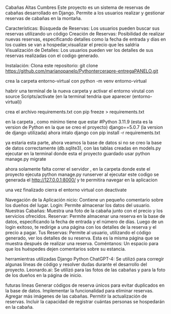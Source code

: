 Cabañas Altas Cumbres
Este proyecto es un sistema de reservas de cabañas desarrollado en Django. Permite a los usuarios realizar y gestionar reservas de cabañas en la montaña.

Características:
Búsqueda de Reservas: Los usuarios pueden buscar sus reservas utilizando un código 
Creación de Reservas: Posibilidad de realizar nuevas reservas, especificando detalles como la fecha de entrada y dias en los cuales se van a hospedar,visualizar el precio que les saldria 
Visualización de Detalles: Los usuarios pueden ver los detalles de sus reservas realizadas con el codigo generado.

Instalación:
Clona este repositorio:
git clone https://github.com/marianopanelo/Pythontercerapre-entregaPANELO.git

crea la carpeta entorno-virtual con 
python -m venv entorno-virtual

habrir una terminal de la nueva carpeta y activar el entorno virutal con source Scripts/activate
(en la terminal tendria que aparecer (entorno-virtual))

crea el archivo requirements.txt con
pip freeze > requirements.txt

en la carpeta , como minimo tiene que estar 
#Python 3.11.9 (esta es la version de Python en la que se creo el proyecto)
django==5.0.7 (la version de django utilizada)
ahora intalo django con 
pip install -r requirements.txt

ya estaria esta parte, ahora veamos la base de datos
si no se creo la base de datos correctamente (db.sqlite3), con
las tablas creadas en models.py ejecutar en la terminal donde esta el proyecto guardado usar
python manage.py migrate

ahora solamente falta correr el servidor , en la carpeta donde este el proyecto ejecuta
python manage.py runserver
al ejecutar este codigo se generada el http://127.0.0.1:8000/
y te permitira navegar en la aplicacion

una vez finalizado cierra el entorno virtual con deactivate

Navegación de la Aplicación
nicio: Contiene un pequeño comentario sobre los dueños del lugar.
Login: Permite almacenar los datos del usuario.
Nuestras Cabañas: Muestra una foto de la cabaña junto con el precio y los servicios ofrecidos.
Reservar: Permite almacenar una reserva en la base de datos, especificando la fecha de entrada y el número de días. Luego de un login exitoso, te redirige a una página con los detalles de la reserva y el precio a pagar.
Tus Reservas: Permite al usuario, utilizando el código generado, ver los detalles de su reserva. Esta es la misma página que se muestra después de realizar una reserva.
Coméntanos: Un espacio para que los huéspedes dejen comentarios sobre su estancia.

herramientras utilizadas
Django
Python
ChatGPT-4: Se utilizó para corregir algunas líneas de código y resolver dudas durante el desarrollo del proyecto.
Leonardo.ai: Se utilizó para las fotos de las cabañas y para la foto de los dueños en la página de inicio.

futuras lineas
Generar códigos de reserva únicos para evitar duplicados en la base de datos.
Implementar la funcionalidad para eliminar reservas.
Agregar más imágenes de las cabañas.
Permitir la actualización de reservas.
Incluir la capacidad de registrar cuántas personas se hospedarán en la cabaña.

